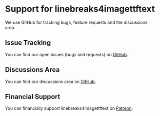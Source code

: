 # Support for linebreaks4imagettftext

We use GitHub for tracking bugs, feature requests and the discussions area.

## Issue Tracking

You can find our open issues (bugs and requests) on [GitHub](https://github.com/andrewgjohnson/linebreaks4imagettftext/issues).

## Discussions Area

You can find our discussions area on [GitHub](https://github.com/andrewgjohnson/linebreaks4imagettftext/discussions).

## Financial Support

You can financially support linebreaks4imagettftext on [Patreon](https://patreon.com/agjgd).
